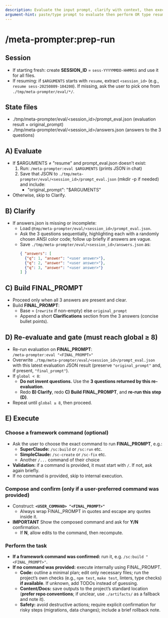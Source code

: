 ```yaml
---
description: Evaluate the input prompt, clarify with context, then execute the final prompt
argument-hint: paste/type prompt to evaluate then perform OR type resume
---
```


# /meta-prompter:prep-run

## Session
- If starting fresh: create **SESSION_ID** = `sess-YYYYMMDD-HHMMSS` and use it for all files.
- If resuming: if `$ARGUMENTS` starts with `resume`, extract `<session_id>` (e.g., `resume sess-20250809-104200`). If missing, ask the user to pick one from `./tmp/meta-prompter/eval/*/`.

## State files
- ./tmp/meta-prompter/eval/<session_id>/prompt_eval.json  (evaluation result + original_prompt)
- ./tmp/meta-prompter/eval/<session_id>/answers.json      (answers to the 3 questions)

## A) Evaluate
- If $ARGUMENTS ≠ "resume" and prompt_eval.json doesn’t exist:
  1. Run: `/meta-prompter:eval $ARGUMENTS` (prints JSON in chat)
  2. Save that JSON to `./tmp/meta-prompter/eval/<session_id>/prompt_eval.json` (mkdir -p if needed) and include:
     - "original_prompt": "$ARGUMENTS"
- Otherwise, skip to Clarify.

## B) Clarify
- If answers.json is missing or incomplete:
  - Load `@tmp/meta-prompter/eval/<session_id>/prompt_eval.json`.
  - Ask the 3 questions sequentially, highlighting each with a randomly chosen ANSI color code; follow up briefly if answers are vague.
  - Save `./tmp/meta-prompter/eval/<session_id>/answers.json` as:
    ```json
    { "answers": [
      {"q": 1, "answer": "<user answer>"},
      {"q": 2, "answer": "<user answer>"},
      {"q": 3, "answer": "<user answer>"}
    ] }
    ```

## C) Build FINAL_PROMPT
- Proceed only when all 3 answers are present and clear.
- Build **FINAL_PROMPT**:
  - Base = (`rewrite` if non-empty) else `original_prompt`
  - Append a short **Clarifications** section from the 3 answers (concise bullet points).

## D) Re-evaluate and gate (must reach global ≥ 8)
- Re-run evaluation on **FINAL_PROMPT**:  
  `/meta-prompter:eval "<FINAL_PROMPT>"`
- Overwrite `./tmp/meta-prompter/eval/<session_id>/prompt_eval.json` with this latest evaluation JSON result (preserve `"original_prompt"` and, if present, `"final_prompt"`).
- If `global < 8`:
  - **Do not invent questions.** Use the **3 questions returned by this re-evaluation**.
  - Redo **B) Clarify**, redo **C) Build FINAL_PROMPT**, and **re-run this step (D)**.
- Repeat until `global ≥ 8`, then proceed.

## E) Execute

### Choose a framework command (optional)
- Ask the user to choose the exact command to run **FINAL_PROMPT**, e.g.:
  - **SuperClaude:** `/sc:build` or `/sc:run` etc.
  - **SimpleClaude:** `/sc-create` or `/sc-fix` etc.
  - Another `/...` command of their choice
- **Validation:** if a command is provided, it must start with `/`. If not, ask again briefly.
- If no command is provided, skip to internal execution.

### Compose and confirm (only if a user-preferred command was provided)
- Construct: **`<USER_COMMAND> "<FINAL_PROMPT>"`**
  - Always wrap FINAL_PROMPT in quotes and escape any quotes inside it.
- **IMPORTANT** Show the composed command and ask for **Y/N** confirmation.
  - If **N**, allow edits to the command, then recompute.

### Perform the task
- **If a framework command was confirmed:** run it, e.g. `/sc:build "<FINAL_PROMPT>"`.
- **If no command was provided:** execute internally using FINAL_PROMPT.
  - **Code:** outline a minimal plan; edit only necessary files; run the project’s own checks (e.g., `npm test`, `make test`, linters, type checks) **if available**. If unknown, add TODOs instead of guessing.
  - **Content/Docs:** save outputs to the project’s standard location (**prefer repo conventions**; if unclear, use `./artifacts/` as a fallback and note it).
  - **Safety:** avoid destructive actions; require explicit confirmation for risky steps (migrations, data changes); include a brief rollback note.